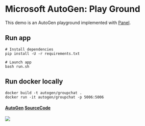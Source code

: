 # Microsoft AutoGen: Play Ground

This demo is an AutoGen playground implemented with [Panel](https://panel.holoviz.org/index.html).

## Run app
```
# Install dependencies
pip install -U -r requirements.txt

# Launch app
bash run.sh
```

## Run docker locally
```
docker build -t autogen/groupchat .
docker run -it autogen/groupchat -p 5006:5006
```

#### [AutoGen](https://github.com/microsoft/autogen) [SourceCode](https://github.com/thinkall/autogen-demos)

![](AutoGenPanel.gif)
